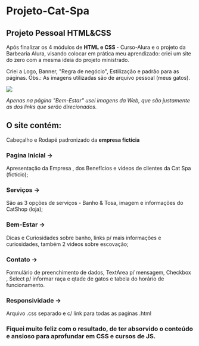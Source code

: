 # Projeto-Cat-Spa
<h2>Projeto Pessoal HTML&CSS</h2>

<p>Após finalizar os 4 módulos de <strong> HTML e CSS </strong> - Curso-Alura e o projeto da Barbearia Alura, visando colocar em prática meu aprendizado: criei um site do zero com a mesma ideia do projeto ministrado.</P>

<p>Criei a Logo, Banner, "Regra de negócio", Estilização e padrão para as páginas.
Obs.: As imagens utilizadas são de arquivo pessoal (meus gatos). </p>

<div>
 <a href="https://instagram.com/gatinhos_gourmet" target="_blank"><img src="https://img.shields.io/badge/-Instagram-%23E4405F?style=for-the-badge&logo=instagram&logoColor=white" target="_blank"></a>
  </div>
  
<em>Apenas na página "Bem-Estar" usei imagens da Web, que são justamente as dos links que serão direcionados.</em>

<h2>O site contém:</h2>
<p>Cabeçalho e Rodapé padronizado da <strong>empresa fictícia</strong></p>
<h3> Pagina Inicial -></h3> 
<p> Apresentação da Empresa , dos Benefícios e videos de clientes da Cat Spa (fictício); </p>
<h3>Serviços -> </h3>
<p>São as 3 opções de serviços - Banho & Tosa, imagem e informações do CatShop (loja);</p>
 <h3>Bem-Estar -></h3>
 <p> Dicas e Curiosidades sobre banho, links p/ mais informações e curiosidades, também 2 videos sobre escovação;</p>

 <h3>Contato -> </h3>
 <p>Formulário de preenchimento de dados, TextArea p/ mensagem, Checkbox , Select p/ informar raça e qtade de gatos e tabela do horário de funcionamento.</p>

 <h3>Responsividade -></h3>
 <p>Arquivo .css separado e c/ link para todas as paginas .html</p>

 <h3>Fiquei muito feliz com o resultado, de ter absorvido o conteúdo e ansioso para aprofundar em CSS e cursos de JS.</h3>
